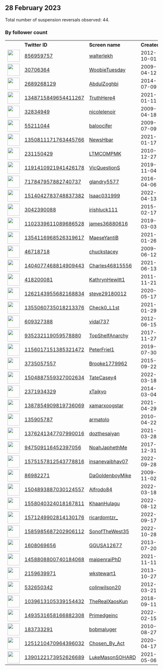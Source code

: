 
## 28 February 2023
Total number of suspension reversals observed: 44.

### By follower count
<table><tr><th></th><th align="left">Twitter ID</th><th align="left">Screen name</th>
<th align="left">Created</th><th align="left">Status</th><th align="left">Suspended</th><th align="left">Followers</th>
<tr><td><a href="https://pbs.twimg.com/profile_images/1570795266655096833/sWxiFYm9_normal.jpg"><img src="https://pbs.twimg.com/profile_images/1570795266655096833/sWxiFYm9_normal.jpg" width="40px" height="40px" align="center"/></a></td><td><a href="https://twitter.com/intent/user?user_id=856959757">856959757</a></td><td><a href="https://twitter.com/walterlekh">walterlekh</a></td><td>2012-10-01</td><td align="center"></td><td>2023-02-08</td><td>30391</td></tr>
<tr><td><a href="https://pbs.twimg.com/profile_images/1462150101527187457/co9QqMxI_normal.jpg"><img src="https://pbs.twimg.com/profile_images/1462150101527187457/co9QqMxI_normal.jpg" width="40px" height="40px" align="center"/></a></td><td><a href="https://twitter.com/intent/user?user_id=30706364">30706364</a></td><td><a href="https://twitter.com/WoobieTuesday">WoobieTuesday</a></td><td>2009-04-12</td><td align="center"></td><td>2022-12-16</td><td>15560</td></tr>
<tr><td><a href="https://pbs.twimg.com/profile_images/1520757626430185477/bUWo_QA4_normal.jpg"><img src="https://pbs.twimg.com/profile_images/1520757626430185477/bUWo_QA4_normal.jpg" width="40px" height="40px" align="center"/></a></td><td><a href="https://twitter.com/intent/user?user_id=2689268129">2689268129</a></td><td><a href="https://twitter.com/AbdulZoghbi">AbdulZoghbi</a></td><td>2014-07-09</td><td align="center"></td><td>2022-10-18</td><td>3556</td></tr>
<tr><td><a href="https://pbs.twimg.com/profile_images/1540320900997849089/a53waanD_normal.jpg"><img src="https://pbs.twimg.com/profile_images/1540320900997849089/a53waanD_normal.jpg" width="40px" height="40px" align="center"/></a></td><td><a href="https://twitter.com/intent/user?user_id=1348715849654411267">1348715849654411267</a></td><td><a href="https://twitter.com/TruthHere4">TruthHere4</a></td><td>2021-01-11</td><td align="center"></td><td>2023-01-01</td><td>3087</td></tr>
<tr><td><a href="https://pbs.twimg.com/profile_images/1349652038775259137/KZ4_HTfB_normal.jpg"><img src="https://pbs.twimg.com/profile_images/1349652038775259137/KZ4_HTfB_normal.jpg" width="40px" height="40px" align="center"/></a></td><td><a href="https://twitter.com/intent/user?user_id=32834949">32834949</a></td><td><a href="https://twitter.com/nicolelenoir">nicolelenoir</a></td><td>2009-04-18</td><td align="center"></td><td>2022-04-15</td><td>2719</td></tr>
<tr><td><a href="https://pbs.twimg.com/profile_images/872881323333079040/TEvgiNbo_normal.jpg"><img src="https://pbs.twimg.com/profile_images/872881323333079040/TEvgiNbo_normal.jpg" width="40px" height="40px" align="center"/></a></td><td><a href="https://twitter.com/intent/user?user_id=55211044">55211044</a></td><td><a href="https://twitter.com/baloocifer">baloocifer</a></td><td>2009-07-09</td><td align="center">🔒</td><td></td><td>2426</td></tr>
<tr><td><a href="https://pbs.twimg.com/profile_images/1459872681562714112/iulGfrOJ_normal.jpg"><img src="https://pbs.twimg.com/profile_images/1459872681562714112/iulGfrOJ_normal.jpg" width="40px" height="40px" align="center"/></a></td><td><a href="https://twitter.com/intent/user?user_id=1350811171763445766">1350811171763445766</a></td><td><a href="https://twitter.com/NewsHbar">NewsHbar</a></td><td>2021-01-17</td><td align="center"></td><td>2022-02-20</td><td>2189</td></tr>
<tr><td><a href="https://pbs.twimg.com/profile_images/509019599627501569/V5mVN7tO_normal.jpeg"><img src="https://pbs.twimg.com/profile_images/509019599627501569/V5mVN7tO_normal.jpeg" width="40px" height="40px" align="center"/></a></td><td><a href="https://twitter.com/intent/user?user_id=231150429">231150429</a></td><td><a href="https://twitter.com/LTMCOMPMK">LTMCOMPMK</a></td><td>2010-12-27</td><td align="center"></td><td>2022-10-20</td><td>460</td></tr>
<tr><td><a href="https://pbs.twimg.com/profile_images/1518146879288233984/uJ9WVK8z_normal.jpg"><img src="https://pbs.twimg.com/profile_images/1518146879288233984/uJ9WVK8z_normal.jpg" width="40px" height="40px" align="center"/></a></td><td><a href="https://twitter.com/intent/user?user_id=1191410921941426178">1191410921941426178</a></td><td><a href="https://twitter.com/VicQuestionS">VicQuestionS</a></td><td>2019-11-04</td><td align="center"></td><td>2022-06-08</td><td>383</td></tr>
<tr><td><a href="https://pbs.twimg.com/profile_images/1051539065370103808/gYmtfEnX_normal.jpg"><img src="https://pbs.twimg.com/profile_images/1051539065370103808/gYmtfEnX_normal.jpg" width="40px" height="40px" align="center"/></a></td><td><a href="https://twitter.com/intent/user?user_id=717847957882740737">717847957882740737</a></td><td><a href="https://twitter.com/glandry5577">glandry5577</a></td><td>2016-04-06</td><td align="center"></td><td>2022-08-26</td><td>327</td></tr>
<tr><td><a href="https://pbs.twimg.com/profile_images/1586453654483132417/SAWAK6I-_normal.jpg"><img src="https://pbs.twimg.com/profile_images/1586453654483132417/SAWAK6I-_normal.jpg" width="40px" height="40px" align="center"/></a></td><td><a href="https://twitter.com/intent/user?user_id=1514042783748837382">1514042783748837382</a></td><td><a href="https://twitter.com/Isaac031999">Isaac031999</a></td><td>2022-04-13</td><td align="center"></td><td>2023-01-03</td><td>318</td></tr>
<tr><td><a href="https://pbs.twimg.com/profile_images/1223357779672555520/V3FkOYur_normal.jpg"><img src="https://pbs.twimg.com/profile_images/1223357779672555520/V3FkOYur_normal.jpg" width="40px" height="40px" align="center"/></a></td><td><a href="https://twitter.com/intent/user?user_id=3042390088">3042390088</a></td><td><a href="https://twitter.com/irishluck111">irishluck111</a></td><td>2015-02-17</td><td align="center"></td><td></td><td>296</td></tr>
<tr><td><a href="https://pbs.twimg.com/profile_images/1608973413070114817/6uyAQ-cG_normal.jpg"><img src="https://pbs.twimg.com/profile_images/1608973413070114817/6uyAQ-cG_normal.jpg" width="40px" height="40px" align="center"/></a></td><td><a href="https://twitter.com/intent/user?user_id=1102339611089686528">1102339611089686528</a></td><td><a href="https://twitter.com/james36880616">james36880616</a></td><td>2019-03-03</td><td align="center"></td><td>2023-01-27</td><td>271</td></tr>
<tr><td><a href="https://pbs.twimg.com/profile_images/1498798740014051330/VFAE67Nq_normal.jpg"><img src="https://pbs.twimg.com/profile_images/1498798740014051330/VFAE67Nq_normal.jpg" width="40px" height="40px" align="center"/></a></td><td><a href="https://twitter.com/intent/user?user_id=1354116968526319617">1354116968526319617</a></td><td><a href="https://twitter.com/MaeseYantiB">MaeseYantiB</a></td><td>2021-01-26</td><td align="center"></td><td>2022-03-04</td><td>268</td></tr>
<tr><td><a href="https://pbs.twimg.com/profile_images/738492748659974144/kHCrmUEk_normal.jpg"><img src="https://pbs.twimg.com/profile_images/738492748659974144/kHCrmUEk_normal.jpg" width="40px" height="40px" align="center"/></a></td><td><a href="https://twitter.com/intent/user?user_id=46718718">46718718</a></td><td><a href="https://twitter.com/chuckstacey">chuckstacey</a></td><td>2009-06-12</td><td align="center"></td><td></td><td>246</td></tr>
<tr><td><a href="https://pbs.twimg.com/profile_images/1404121626116083712/UbB0b6Jm_normal.jpg"><img src="https://pbs.twimg.com/profile_images/1404121626116083712/UbB0b6Jm_normal.jpg" width="40px" height="40px" align="center"/></a></td><td><a href="https://twitter.com/intent/user?user_id=1404077468814909443">1404077468814909443</a></td><td><a href="https://twitter.com/Charles46815556">Charles46815556</a></td><td>2021-06-13</td><td align="center"></td><td>2022-06-25</td><td>215</td></tr>
<tr><td><a href="https://pbs.twimg.com/profile_images/1050341668753412101/VqWaHHA0_normal.jpg"><img src="https://pbs.twimg.com/profile_images/1050341668753412101/VqWaHHA0_normal.jpg" width="40px" height="40px" align="center"/></a></td><td><a href="https://twitter.com/intent/user?user_id=418200081">418200081</a></td><td><a href="https://twitter.com/KathrynHewitt1">KathrynHewitt1</a></td><td>2011-11-21</td><td align="center"></td><td>2023-01-02</td><td>198</td></tr>
<tr><td><a href="https://pbs.twimg.com/profile_images/1285958688017129474/X82_-V-3_normal.jpg"><img src="https://pbs.twimg.com/profile_images/1285958688017129474/X82_-V-3_normal.jpg" width="40px" height="40px" align="center"/></a></td><td><a href="https://twitter.com/intent/user?user_id=1262143955682168834">1262143955682168834</a></td><td><a href="https://twitter.com/steve29180012">steve29180012</a></td><td>2020-05-17</td><td align="center"></td><td></td><td>170</td></tr>
<tr><td><a href="https://pbs.twimg.com/profile_images/1356602750331744261/9dSYIdtR_normal.jpg"><img src="https://pbs.twimg.com/profile_images/1356602750331744261/9dSYIdtR_normal.jpg" width="40px" height="40px" align="center"/></a></td><td><a href="https://twitter.com/intent/user?user_id=1355060735018213376">1355060735018213376</a></td><td><a href="https://twitter.com/Check0_L1st">Check0_L1st</a></td><td>2021-01-29</td><td align="center"></td><td></td><td>148</td></tr>
<tr><td><a href="https://pbs.twimg.com/profile_images/1494465299852275718/BoSrJR-o_normal.jpg"><img src="https://pbs.twimg.com/profile_images/1494465299852275718/BoSrJR-o_normal.jpg" width="40px" height="40px" align="center"/></a></td><td><a href="https://twitter.com/intent/user?user_id=609327388">609327388</a></td><td><a href="https://twitter.com/vidal737">vidal737</a></td><td>2012-06-15</td><td align="center"></td><td>2022-10-18</td><td>143</td></tr>
<tr><td><a href="https://pbs.twimg.com/profile_images/989043451546259458/O30P4K6v_normal.jpg"><img src="https://pbs.twimg.com/profile_images/989043451546259458/O30P4K6v_normal.jpg" width="40px" height="40px" align="center"/></a></td><td><a href="https://twitter.com/intent/user?user_id=935232119059578880">935232119059578880</a></td><td><a href="https://twitter.com/TopShelfAnarchy">TopShelfAnarchy</a></td><td>2017-11-27</td><td align="center"></td><td>2022-05-06</td><td>130</td></tr>
<tr><td><a href="https://pbs.twimg.com/profile_images/1156071999522971648/QcdVdLVE_normal.jpg"><img src="https://pbs.twimg.com/profile_images/1156071999522971648/QcdVdLVE_normal.jpg" width="40px" height="40px" align="center"/></a></td><td><a href="https://twitter.com/intent/user?user_id=1156017151385321472">1156017151385321472</a></td><td><a href="https://twitter.com/PeterFriel1">PeterFriel1</a></td><td>2019-07-30</td><td align="center"></td><td></td><td>114</td></tr>
<tr><td><a href="https://pbs.twimg.com/profile_images/1362199791468388352/tNsINyUE_normal.jpg"><img src="https://pbs.twimg.com/profile_images/1362199791468388352/tNsINyUE_normal.jpg" width="40px" height="40px" align="center"/></a></td><td><a href="https://twitter.com/intent/user?user_id=3735057557">3735057557</a></td><td><a href="https://twitter.com/Brooke1779962">Brooke1779962</a></td><td>2015-09-22</td><td align="center"></td><td>2022-11-22</td><td>113</td></tr>
<tr><td><a href="https://pbs.twimg.com/profile_images/1514777667618279424/ub-6ucJQ_normal.jpg"><img src="https://pbs.twimg.com/profile_images/1514777667618279424/ub-6ucJQ_normal.jpg" width="40px" height="40px" align="center"/></a></td><td><a href="https://twitter.com/intent/user?user_id=1504887559327002634">1504887559327002634</a></td><td><a href="https://twitter.com/TateCasey4">TateCasey4</a></td><td>2022-03-18</td><td align="center"></td><td>2022-10-20</td><td>101</td></tr>
<tr><td><a href="https://pbs.twimg.com/profile_images/1304701886595911680/HitLvrG3_normal.jpg"><img src="https://pbs.twimg.com/profile_images/1304701886595911680/HitLvrG3_normal.jpg" width="40px" height="40px" align="center"/></a></td><td><a href="https://twitter.com/intent/user?user_id=2371934329">2371934329</a></td><td><a href="https://twitter.com/xTaikyo">xTaikyo</a></td><td>2014-03-04</td><td align="center"></td><td>2022-11-14</td><td>74</td></tr>
<tr><td><a href="https://pbs.twimg.com/profile_images/1628574306744602628/vSmjmF_J_normal.jpg"><img src="https://pbs.twimg.com/profile_images/1628574306744602628/vSmjmF_J_normal.jpg" width="40px" height="40px" align="center"/></a></td><td><a href="https://twitter.com/intent/user?user_id=1387854909819736069">1387854909819736069</a></td><td><a href="https://twitter.com/xamarxoogstar">xamarxoogstar</a></td><td>2021-04-29</td><td align="center">🔒</td><td></td><td>74</td></tr>
<tr><td><a href="https://pbs.twimg.com/profile_images/1404382011448381441/PEsrKAaj_normal.jpg"><img src="https://pbs.twimg.com/profile_images/1404382011448381441/PEsrKAaj_normal.jpg" width="40px" height="40px" align="center"/></a></td><td><a href="https://twitter.com/intent/user?user_id=135905787">135905787</a></td><td><a href="https://twitter.com/armatolo">armatolo</a></td><td>2010-04-22</td><td align="center"></td><td>2022-11-17</td><td>65</td></tr>
<tr><td><a href="https://pbs.twimg.com/profile_images/1575756592573779968/oQ8yKZED_normal.jpg"><img src="https://pbs.twimg.com/profile_images/1575756592573779968/oQ8yKZED_normal.jpg" width="40px" height="40px" align="center"/></a></td><td><a href="https://twitter.com/intent/user?user_id=1376241347707990016">1376241347707990016</a></td><td><a href="https://twitter.com/dozthesaiyan">dozthesaiyan</a></td><td>2021-03-28</td><td align="center">🔒</td><td>2023-02-19</td><td>59</td></tr>
<tr><td><a href="https://pbs.twimg.com/profile_images/1181175721466748928/EcAm8isL_normal.jpg"><img src="https://pbs.twimg.com/profile_images/1181175721466748928/EcAm8isL_normal.jpg" width="40px" height="40px" align="center"/></a></td><td><a href="https://twitter.com/intent/user?user_id=947509116452397056">947509116452397056</a></td><td><a href="https://twitter.com/NoahJaphethMe">NoahJaphethMe</a></td><td>2017-12-31</td><td align="center"></td><td></td><td>53</td></tr>
<tr><td><a href="https://pbs.twimg.com/profile_images/1629200635567697920/8KRbTKth_normal.jpg"><img src="https://pbs.twimg.com/profile_images/1629200635567697920/8KRbTKth_normal.jpg" width="40px" height="40px" align="center"/></a></td><td><a href="https://twitter.com/intent/user?user_id=1575157812543778816">1575157812543778816</a></td><td><a href="https://twitter.com/insanevaibhav07">insanevaibhav07</a></td><td>2022-09-28</td><td align="center"></td><td>2022-12-15</td><td>50</td></tr>
<tr><td><a href="https://pbs.twimg.com/profile_images/1268399358866833410/Yy1diGqD_normal.jpg"><img src="https://pbs.twimg.com/profile_images/1268399358866833410/Yy1diGqD_normal.jpg" width="40px" height="40px" align="center"/></a></td><td><a href="https://twitter.com/intent/user?user_id=86982271">86982271</a></td><td><a href="https://twitter.com/DaGoldenboyMike">DaGoldenboyMike</a></td><td>2009-11-02</td><td align="center"></td><td>2022-07-17</td><td>48</td></tr>
<tr><td><a href="https://pbs.twimg.com/profile_images/1504894126898221057/GlErRuhd_normal.jpg"><img src="https://pbs.twimg.com/profile_images/1504894126898221057/GlErRuhd_normal.jpg" width="40px" height="40px" align="center"/></a></td><td><a href="https://twitter.com/intent/user?user_id=1504893887030124557">1504893887030124557</a></td><td><a href="https://twitter.com/Alfrodo84">Alfrodo84</a></td><td>2022-03-18</td><td align="center"></td><td>2022-11-03</td><td>46</td></tr>
<tr><td><a href="https://pbs.twimg.com/profile_images/1558442032179429376/Hg3MINap_normal.jpg"><img src="https://pbs.twimg.com/profile_images/1558442032179429376/Hg3MINap_normal.jpg" width="40px" height="40px" align="center"/></a></td><td><a href="https://twitter.com/intent/user?user_id=1558040324018167811">1558040324018167811</a></td><td><a href="https://twitter.com/KhaanHulagu">KhaanHulagu</a></td><td>2022-08-12</td><td align="center"></td><td>2022-10-11</td><td>41</td></tr>
<tr><td><a href="https://pbs.twimg.com/profile_images/1630041370420232193/uzItk3vB_normal.jpg"><img src="https://pbs.twimg.com/profile_images/1630041370420232193/uzItk3vB_normal.jpg" width="40px" height="40px" align="center"/></a></td><td><a href="https://twitter.com/intent/user?user_id=1571249902814130176">1571249902814130176</a></td><td><a href="https://twitter.com/ricardomtzr_">ricardomtzr_</a></td><td>2022-09-17</td><td align="center"></td><td>2023-02-21</td><td>41</td></tr>
<tr><td><a href="https://pbs.twimg.com/profile_images/1585985791016071168/qj9V-M93_normal.jpg"><img src="https://pbs.twimg.com/profile_images/1585985791016071168/qj9V-M93_normal.jpg" width="40px" height="40px" align="center"/></a></td><td><a href="https://twitter.com/intent/user?user_id=1585985687202906112">1585985687202906112</a></td><td><a href="https://twitter.com/SonofTheWest35">SonofTheWest35</a></td><td>2022-10-28</td><td align="center"></td><td>2023-01-04</td><td>31</td></tr>
<tr><td><a href="https://pbs.twimg.com/profile_images/1630243831697293315/CtBlQmFR_normal.jpg"><img src="https://pbs.twimg.com/profile_images/1630243831697293315/CtBlQmFR_normal.jpg" width="40px" height="40px" align="center"/></a></td><td><a href="https://twitter.com/intent/user?user_id=1608069656">1608069656</a></td><td><a href="https://twitter.com/GGUSA12677">GGUSA12677</a></td><td>2013-07-20</td><td align="center"></td><td></td><td>25</td></tr>
<tr><td><a href="https://pbs.twimg.com/profile_images/1587871440014958592/wgrbKaJt_normal.jpg"><img src="https://pbs.twimg.com/profile_images/1587871440014958592/wgrbKaJt_normal.jpg" width="40px" height="40px" align="center"/></a></td><td><a href="https://twitter.com/intent/user?user_id=1458808800740184068">1458808800740184068</a></td><td><a href="https://twitter.com/maipenraiPhD">maipenraiPhD</a></td><td>2021-11-11</td><td align="center"></td><td>2023-01-16</td><td>23</td></tr>
<tr><td><a href="https://abs.twimg.com/sticky/default_profile_images/default_profile_normal.png"><img src="https://abs.twimg.com/sticky/default_profile_images/default_profile_normal.png" width="40px" height="40px" align="center"/></a></td><td><a href="https://twitter.com/intent/user?user_id=2159639971">2159639971</a></td><td><a href="https://twitter.com/wkstewart1">wkstewart1</a></td><td>2013-10-27</td><td align="center">🔒</td><td>2022-11-06</td><td>16</td></tr>
<tr><td><a href="https://abs.twimg.com/sticky/default_profile_images/default_profile_normal.png"><img src="https://abs.twimg.com/sticky/default_profile_images/default_profile_normal.png" width="40px" height="40px" align="center"/></a></td><td><a href="https://twitter.com/intent/user?user_id=532650342">532650342</a></td><td><a href="https://twitter.com/colinwilson20">colinwilson20</a></td><td>2012-03-21</td><td align="center"></td><td></td><td>10</td></tr>
<tr><td><a href="https://pbs.twimg.com/profile_images/1039614643587543040/WnTJWgxO_normal.jpg"><img src="https://pbs.twimg.com/profile_images/1039614643587543040/WnTJWgxO_normal.jpg" width="40px" height="40px" align="center"/></a></td><td><a href="https://twitter.com/intent/user?user_id=1039613105339154432">1039613105339154432</a></td><td><a href="https://twitter.com/TheRealXaosKun">TheRealXaosKun</a></td><td>2018-09-11</td><td align="center"></td><td>2022-04-05</td><td>10</td></tr>
<tr><td><a href="https://pbs.twimg.com/profile_images/1573366864239017984/GLp2FKWy_normal.jpg"><img src="https://pbs.twimg.com/profile_images/1573366864239017984/GLp2FKWy_normal.jpg" width="40px" height="40px" align="center"/></a></td><td><a href="https://twitter.com/intent/user?user_id=1493531658166882308">1493531658166882308</a></td><td><a href="https://twitter.com/Primedgeinc">Primedgeinc</a></td><td>2022-02-15</td><td align="center"></td><td>2022-09-24</td><td>4</td></tr>
<tr><td><a href="https://pbs.twimg.com/profile_images/1548776767049158658/SbDa4DIY_normal.jpg"><img src="https://pbs.twimg.com/profile_images/1548776767049158658/SbDa4DIY_normal.jpg" width="40px" height="40px" align="center"/></a></td><td><a href="https://twitter.com/intent/user?user_id=183733291">183733291</a></td><td><a href="https://twitter.com/bobmaluger">bobmaluger</a></td><td>2010-08-27</td><td align="center"></td><td>2022-09-23</td><td>1</td></tr>
<tr><td><a href="https://pbs.twimg.com/profile_images/1478633551973085184/K_AEAu-q_normal.png"><img src="https://pbs.twimg.com/profile_images/1478633551973085184/K_AEAu-q_normal.png" width="40px" height="40px" align="center"/></a></td><td><a href="https://twitter.com/intent/user?user_id=1251210470964396032">1251210470964396032</a></td><td><a href="https://twitter.com/Chosen_By_Act">Chosen_By_Act</a></td><td>2020-04-17</td><td align="center"></td><td>2022-12-20</td><td>0</td></tr>
<tr><td><a href="https://pbs.twimg.com/profile_images/1390122436654424067/tv07Purt_normal.jpg"><img src="https://pbs.twimg.com/profile_images/1390122436654424067/tv07Purt_normal.jpg" width="40px" height="40px" align="center"/></a></td><td><a href="https://twitter.com/intent/user?user_id=1390122173952626689">1390122173952626689</a></td><td><a href="https://twitter.com/LukeMasonSOHARD">LukeMasonSOHARD</a></td><td>2021-05-06</td><td align="center"></td><td>2022-11-07</td><td>0</td></tr>
</table>
